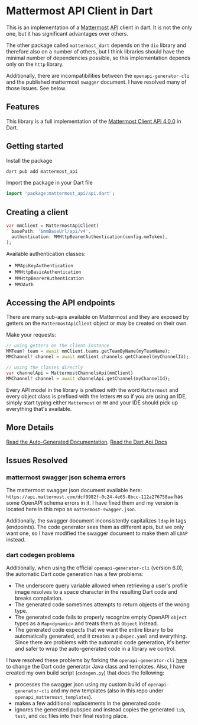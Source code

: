# Mattermost API Client in Dart

This is an implementation of a [Mattermost](https://mattermost.com) [API](https://api.mattermost.com/) client in dart. It is not the only one, but it has significant advantages over others.

The other package called `mattermost_dart` depends on the `dio` library and therefore also on a number of others, but I think libraries should have the minimal number of dependencies possible, so this implementation depends only on the `http` library.

Additionally, there are incompatibilities between the `openapi-generator-cli` and the published mattermost `swagger` document. I have resolved many of those issues. See below.

## Features

This library is a full implementation of the [Mattermost Client API 4.0.0](https://api.mattermost.com/) in Dart.

## Getting started

Install the package

```bash
dart pub add mattermost_api
```

Import the package in your Dart file

```dart
import 'package:mattermost_api/api.dart';
```

## Creating a client

```dart
var mmClient = MattermostApiClient(
  basePath: '$mmBaseUrl/api/v4',
  authentication: MMHttpBearerAuthentication(config.mmToken),
);
```

Available authentication classes:

-   `MMApiKeyAuthentication`
-   `MMHttpBasicAuthentication`
-   `MMHttpBearerAuthentication`
-   `MMOAuth`

## Accessing the API endpoints

There are many sub-apis available on Mattermost and they are exposed by getters on the `MattermostApiClient` object or may be created on their own.

Make your requests:

```dart
// using getters on the client instance
MMTeam? team = await mmClient.teams.getTeamByName(myTeamName);
MMChannel? channel = await mmClient.channels.getChannel(myChannelId);

// using the classes directly
var channelApi = MattermostChannelsApi(mmClient)
MMChannel? channel = await channelApi.getChannel(myChannelId);
```

Every API model in the library is prefixed with the word `Mattermost` and every object class is prefixed with the letters `MM` so if you are using an IDE, simply start typing either `Mattermost` or `MM` and your IDE should pick up everything that's available.

## More Details

[Read the Auto-Generated Documentation](GENERATED_README.md).
[Read the Dart Api Docs](https://pub.dev/documentation/mattermost_api/latest/mattermost.api/MattermostApiClientExtension.html)

## Issues Resolved

### mattermost swagger json schema errors

The mattermost swagger json document available here: `https://api.mattermost.com/dcf9982f-0c24-4e65-8bcc-112a276758aa` has some OpenAPI schema errors in it. I have fixed them and my version is located here in this repo as `mattermost-swagger.json`.

Additionally, the swagger document inconsistently capitalizes `ldap` in tags (endpoints). The code generator sees them as different apis, but we only want one, so I have modified the swagger document to make them all `LDAP` instead.

### dart codegen problems

Additionally, when using the official `openapi-generator-cli` (version 6.0), the automatic Dart code generation has a few problems:

-   The underscore query variable allowed when retrieving a user's profile image resolves to a space character in the resulting Dart code and breaks compilation.
-   The generated code sometimes attempts to return objects of the wrong type.
-   The generated code fails to properly recognize empty OpenAPI `object` types as a `Map<dynamic>` and treats them as `Object` instead.
-   The generated code expects that we want the entire library to be automatically generated, and it creates a `pubspec.yaml` and everything. Since there are problems with the automatic code generation, it's better and safer to wrap the auto-generated code in a library we control.

I have resolved these problems by forking the `openapi-generator-cli` [here](https://github.com/jeffmikels/openapi-generator) to change the Dart code generator Java class and templates. Also, I have created my own build script (`codegen.py`) that does the following:

-   processes the swagger json using my custom build of `openapi-generator-cli` and my new templates (also in this repo under `openapi_mattermost_templates`).
-   makes a few additional replacements in the generated code
-   ignores the generated pubspec and instead copies the generated `lib`, `test`, and `doc` files into their final resting place.
